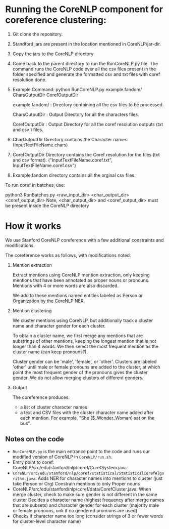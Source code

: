 # Running the CoreNLP component for coreference clustering:

1. Git clone the repository.

2. Standford jars are present in the location mentioned in CoreNLP/jar-dir.

3. Copy the jars to the CoreNLP directory

4. Come back to the parent directory to run the RunCoreNLP.py file. The command runs the CoreNLP code over all the csv files    present in the folder specified and generate the formatted csv and txt files with coref resolution done.

5. Example Command: python RunCoreNLP.py example.fandom/ CharsOutputDir CorefOutputDir

   example.fandom/ : Directory containing all the csv files to be processed.
   
   CharsOutputDir  : Output Directory for all the characters files.
   
   CorefOutputDir  : Output Directory for all the coref resolution outputs (txt and csv ) files. 

6. CharOutputDir Directory contains the Character names (InputTextFileName.chars)

7. CorefOutputDir Directory contains the Coref resolution for the files (txt and csv format). ("InputTextFileName.coref.txt", InputTextFileName.coref.csv")

8. Example.fandom directory contains all the orginal csv files.

To run coref in batches, use:

python3 RunBatches.py <raw_input_dir> <char_output_dir> <coref_output_dir>
Note, <char_output_dir> and <coref_output_dir> must be present inside the CoreNLP directory


# How it works
We use Stanford CoreNLP coreference with a few additional constraints and modifications. 

The coreference works as follows, with modifications noted:

1. Mention extraction

	Extract mentions using CoreNLP mention extraction, only keeping mentions that have been annotated as proper nouns or pronouns. Mentions with 4 or more words are also discarded.

	We add to these mentions named entities labeled as Person or Organization by the CoreNLP NER.

2. Mention clustering

	We cluster mentions using CoreNLP, but additionally track a cluster name and character gender for each cluster. 

	To obtain a cluster name, we first merge any mentions that are substrings of other mentions, keeping the longest mention that is not longer than 4 words. We then select the most frequent mention as the cluster name (can keep pronouns?). 

	Cluster gender can be 'male', 'female', or 'other'. Clusters are labeled 'other' until male or female pronouns are added to the cluster, at which point the most frequent gender of the pronouns gives the cluster gender. We do not allow merging clusters of different genders.

3. Output

	The coreference produces:
	* a list of cluster character names
	* a text and CSV files with the cluster character name added after each mention. For example, "She ($_Wonder_Woman) sat on the bus".

## Notes on the code
* `RunCoreNLP.py` is the main entrance point to the code and runs our modified version of CoreNLP in `CoreNLP/run.sh`.
* Entry point to coref: CoreNLP/src/edu/stanford/nlp/coref/CorefSystem.java
* `CoreNLP/src/edu/stanford/nlp/coref/statistical/StatisticalCorefAlgorithm.java`: 
	Adds NER for character names into mentions to cluster (just take Person or Org)
	Constrain mentions to only Proper nouns
* CoreNLP/src/edu/stanford/nlp/coref/data/CorefCluster.java: 
	When merge cluster, check to make sure gender is not different in the same cluster
	Decides a character name (highest frequency after merge names that are subsets) and character gender for each cluster (majority male or female pronouns, unk if no gendered pronouns are used)
* Checks if character name too long (consider strings of 3 or fewer words for cluster-level character name)
